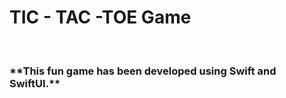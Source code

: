 <h1>TIC - TAC -TOE Game</h1>
<br>
<h3>**This fun game has been developed using Swift and SwiftUI.**
